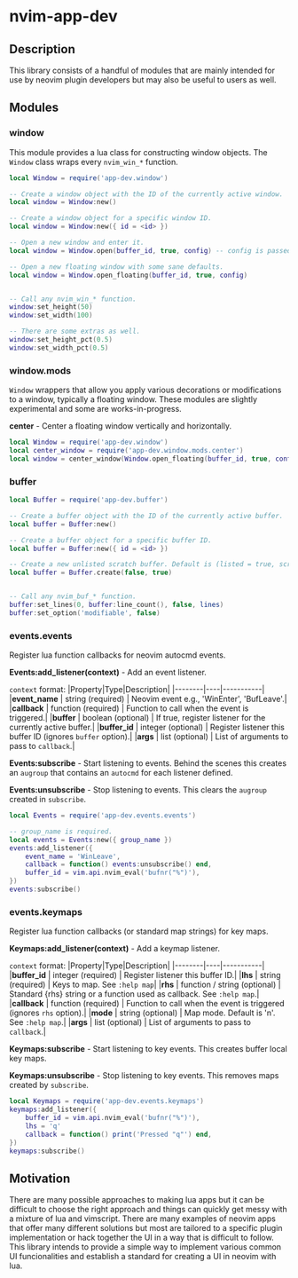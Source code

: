 # nvim-app-dev

## Description
This library consists of a handful of modules that are mainly intended for use by neovim plugin
developers but may also be useful to users as well.

## Modules
### window
This module provides a lua class for constructing window objects. The `Window` class wraps every
`nvim_win_*` function.

```lua
local Window = require('app-dev.window')

-- Create a window object with the ID of the currently active window.
local window = Window:new()

-- Create a window object for a specific window ID.
local window = Window:new({ id = <id> })

-- Open a new window and enter it.
local window = Window.open(buffer_id, true, config) -- config is passed directly to 'nvim_open_win'

-- Open a new floating window with some sane defaults.
local window = Window.open_floating(buffer_id, true, config)


-- Call any nvim_win_* function.
window:set_height(50)
window:set_width(100)

-- There are some extras as well.
window:set_height_pct(0.5)
window:set_width_pct(0.5)
```

### window.mods
`Window` wrappers that allow you apply various decorations or modifications to a window, typically a floating window.
These modules are slightly experimental and some are works-in-progress.

**center** - Center a floating window vertically and horizontally.
```lua
local Window = require('app-dev.window')
local center_window = require('app-dev.window.mods.center')
local window = center_window(Window.open_floating(buffer_id, true, config))
```

### buffer
```lua
local Buffer = require('app-dev.buffer')

-- Create a buffer object with the ID of the currently active buffer.
local buffer = Buffer:new()

-- Create a buffer object for a specific buffer ID.
local buffer = Buffer:new({ id = <id> })

-- Create a new unlisted scratch buffer. Default is (listed = true, scratch = false).
local buffer = Buffer.create(false, true)


-- Call any nvim_buf_* function.
buffer:set_lines(0, buffer:line_count(), false, lines)
buffer:set_option('modifiable', false)
```

### events.events
Register lua function callbacks for neovim autocmd events.

**Events:add_listener(context)** - Add an event listener.

`context` format:
|Property|Type|Description|
|--------|----|-----------|
|**event_name** | string (required) | Neovim event e.g., 'WinEnter', 'BufLeave'.|
|**callback** | function (required) | Function to call when the event is triggered.|
|**buffer** | boolean (optional) | If true, register listener for the currently active buffer.|
|**buffer_id** | integer (optional) | Register listener this buffer ID (ignores `buffer` option).|
|**args** | list (optional) | List of arguments to pass to `callback`.|

**Events:subscribe** - Start listening to events. Behind the scenes this creates an
`augroup` that contains an `autocmd` for each listener defined.

**Events:unsubscribe** - Stop listening to events. This clears the `augroup` created in
`subscribe`.

```lua
local Events = require('app-dev.events.events')

-- group_name is required.
local events = Events:new({ group_name })
events:add_listener({
    event_name = 'WinLeave',
    callback = function() events:unsubscribe() end,
    buffer_id = vim.api.nvim_eval('bufnr("%")'),
})
events:subscribe()
```

### events.keymaps
Register lua function callbacks (or standard map strings) for key maps.

**Keymaps:add_listener(context)** - Add a keymap listener.

`context` format:
|Property|Type|Description|
|--------|----|-----------|
|**buffer_id** | integer (required) | Register listener this buffer ID.|
|**lhs** | string (required) | Keys to map. See `:help map`|
|**rhs** | function / string (optional) | Standard {rhs} string or a function used as callback. See `:help map`.|
|**callback** | function (required) | Function to call when the event is triggered (ignores `rhs` option).|
|**mode** | string (optional) | Map mode. Default is 'n'. See `:help map`.|
|**args** | list (optional) | List of arguments to pass to `callback`.|

**Keymaps:subscribe** - Start listening to key events. This creates buffer local key maps.

**Keymaps:unsubscribe** - Stop listening to key events. This removes maps created by `subscribe`.

```lua
local Keymaps = require('app-dev.events.keymaps')
keymaps:add_listener({
    buffer_id = vim.api.nvim_eval('bufnr("%")'),
    lhs = 'q'
    callback = function() print('Pressed "q"') end,
})
keymaps:subscribe()
```

## Motivation
There are many possible approaches to making lua apps but it can be difficult to choose
the right approach and things can quickly get messy with a mixture of lua and vimscript.
There are many examples of neovim apps that offer many different solutions but most are tailored
to a specific plugin implementation or hack together the UI in a way that is difficult to follow.
This library intends to provide a simple way to implement various common UI funcionalities and
establish a standard for creating a UI in neovim with lua.
